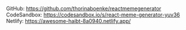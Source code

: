 GitHub: https://github.com/thorinaboenke/reactmemegenerator<br>
CodeSandbox: https://codesandbox.io/s/react-meme-generator-yuv36<br>
Netlify: https://awesome-haibt-8a0940.netlify.app/
